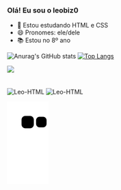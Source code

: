 ### Olá! Eu sou o leobiz0

- 🌱 Estou estudando HTML e CSS
- 😄 Pronomes: ele/dele
- 📚 Estou no 8º ano

![Anurag's GitHub stats](https://github-readme-stats.vercel.app/api?username=leobiz0&show_icons=true&theme=tokyonight)
[![Top Langs](https://github-readme-stats.vercel.app/api/top-langs/?username=leobiz0&layout=compact)](https://github.com/leobiz0/github-readme-stats)

<a href="https://www.youtube.com/channel/UCNdL9N374b3vAGUMCI9vmEQ" target="_blank"><img src="https://img.shields.io/badge/YouTube-FF0000?style=for-the-badge&logo=youtube&logoColor=white" target="_blank"></a>

<div style="display: inline-block"><br>
  <img align="center" alt="Leo-HTML" height="30" width="40" src="https://cdn.jsdelivr.net/gh/devicons/devicon/icons/html5/html5-original.svg" />
  <img align="center" alt="Leo-HTML" height="30" width="40" src="https://cdn.jsdelivr.net/gh/devicons/devicon/icons/css3/css3-original.svg" />

![Snake animation](https://github.com/leobiz0/leobiz0/blob/output/github-contribution-grid-snake.svg)

</div>
